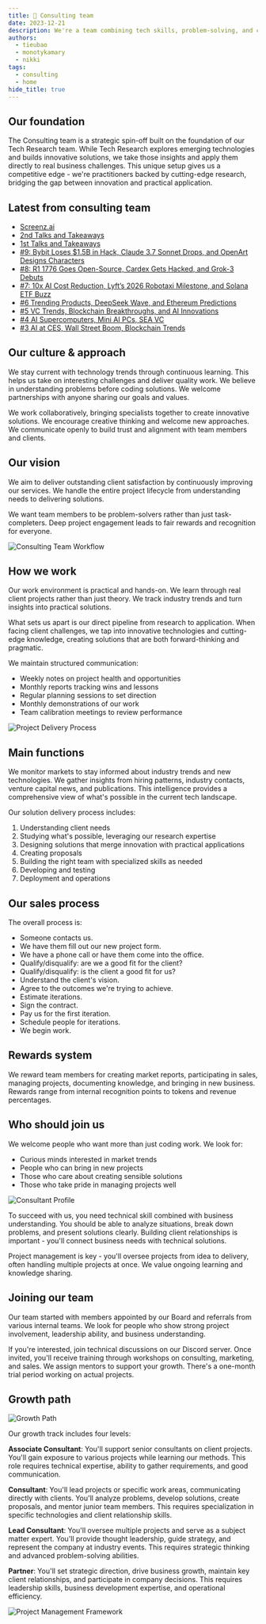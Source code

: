 ```yaml
---
title: 💼 Consulting team
date: 2023-12-21
description: We're a team combining tech skills, problem-solving, and clear communication. We help businesses overcome challenges by finding root causes, creating practical solutions, and working closely with clients to implement them effectively.
authors:
  - tieubao
  - monotykamary
  - nikki
tags:
  - consulting
  - home
hide_title: true
---
```


## Our foundation

The Consulting team is a strategic spin-off built on the foundation of our Tech Research team. While Tech Research explores emerging technologies and builds innovative solutions, we take those insights and apply them directly to real business challenges. This unique setup gives us a competitive edge - we're practitioners backed by cutting-edge research, bridging the gap between innovation and practical application.

## Latest from consulting team

- [Screenz.ai](/consulting/case-study/screenz-ai)
- [2nd Talks and Takeaways](/updates/forward/market-commentary/event-takeaways-2nd)
- [1st Talks and Takeaways](/updates/forward/market-commentary/event-takeaways-1st)
- [#9: Bybit Loses $1.5B in Hack, Claude 3.7 Sonnet Drops, and OpenArt Designs Characters](/updates/forward/market-commentary/2025-28th-feb)
- [#8: R1 1776 Goes Open-Source, Cardex Gets Hacked, and Grok-3 Debuts](/updates/forward/market-commentary/2025-21th-feb)
- [#7: 10x AI Cost Reduction, Lyft’s 2026 Robotaxi Milestone, and Solana ETF Buzz](/updates/forward/market-commentary/2025-14th-feb)
- [#6 Trending Products, DeepSeek Wave, and Ethereum Predictions](/updates/forward/market-commentary/2025-7th-feb)
- [#5 VC Trends, Blockchain Breakthroughs, and AI Innovations](/updates/forward/market-commentary/2025-17th-jan)
- [#4 AI Supercomputers, Mini AI PCs, SEA VC](/updates/forward/market-commentary/2025-10th-jan)
- [#3 AI at CES, Wall Street Boom, Blockchain Trends](/updates/forward/market-commentary/2025-3rd-jan)

## Our culture & approach

We stay current with technology trends through continuous learning. This helps us take on interesting challenges and deliver quality work. We believe in understanding problems before coding solutions. We welcome partnerships with anyone sharing our goals and values.

We work collaboratively, bringing specialists together to create innovative solutions. We encourage creative thinking and welcome new approaches. We communicate openly to build trust and alignment with team members and clients.

## Our vision

We aim to deliver outstanding client satisfaction by continuously improving our services. We handle the entire project lifecycle from understanding needs to delivering solutions.

We want team members to be problem-solvers rather than just task-completers. Deep project engagement leads to fair rewards and recognition for everyone.

![Consulting Team Workflow](assets/consulting-team-workflow.webp)

## How we work

Our work environment is practical and hands-on. We learn through real client projects rather than just theory. We track industry trends and turn insights into practical solutions.

What sets us apart is our direct pipeline from research to application. When facing client challenges, we tap into innovative technologies and cutting-edge knowledge, creating solutions that are both forward-thinking and pragmatic.

We maintain structured communication:

- Weekly notes on project health and opportunities
- Monthly reports tracking wins and lessons
- Regular planning sessions to set direction
- Monthly demonstrations of our work
- Team calibration meetings to review performance

![Project Delivery Process](assets/project-delivery-process.webp)

## Main functions

We monitor markets to stay informed about industry trends and new technologies. We gather insights from hiring patterns, industry contacts, venture capital news, and publications. This intelligence provides a comprehensive view of what's possible in the current tech landscape.

Our solution delivery process includes:

1. Understanding client needs
2. Studying what's possible, leveraging our research expertise
3. Designing solutions that merge innovation with practical applications
4. Creating proposals
5. Building the right team with specialized skills as needed
6. Developing and testing
7. Deployment and operations

## Our sales process

The overall process is:

- Someone contacts us.
- We have them fill out our new project form.
- We have a phone call or have them come into the office.
- Qualify/disqualify: are we a good fit for the client?
- Qualify/disqualify: is the client a good fit for us?
- Understand the client's vision.
- Agree to the outcomes we're trying to achieve.
- Estimate iterations.
- Sign the contract.
- Pay us for the first iteration.
- Schedule people for iterations.
- We begin work.

## Rewards system

We reward team members for creating market reports, participating in sales, managing projects, documenting knowledge, and bringing in new business. Rewards range from internal recognition points to tokens and revenue percentages.

## Who should join us

We welcome people who want more than just coding work. We look for:

- Curious minds interested in market trends
- People who can bring in new projects
- Those who care about creating sensible solutions
- Those who take pride in managing projects well

![Consultant Profile](assets/consultant-profile.webp)

To succeed with us, you need technical skill combined with business understanding. You should be able to analyze situations, break down problems, and present solutions clearly. Building client relationships is important - you'll connect business needs with technical solutions.

Project management is key - you'll oversee projects from idea to delivery, often handling multiple projects at once. We value ongoing learning and knowledge sharing.

## Joining our team

Our team started with members appointed by our Board and referrals from various internal teams. We look for people who show strong project involvement, leadership ability, and business understanding.

If you're interested, join technical discussions on our Discord server. Once invited, you'll receive training through workshops on consulting, marketing, and sales. We assign mentors to support your growth. There's a one-month trial period working on actual projects.

## Growth path

![Growth Path](assets/growth-path.webp)

Our growth track includes four levels:

**Associate Consultant**: You'll support senior consultants on client projects. You'll gain exposure to various projects while learning our methods. This role requires technical expertise, ability to gather requirements, and good communication.

**Consultant**: You'll lead projects or specific work areas, communicating directly with clients. You'll analyze problems, develop solutions, create proposals, and mentor junior team members. This requires specialization in specific technologies and client relationship skills.

**Lead Consultant**: You'll oversee multiple projects and serve as a subject matter expert. You'll provide thought leadership, guide strategy, and represent the company at industry events. This requires strategic thinking and advanced problem-solving abilities.

**Partner**: You'll set strategic direction, drive business growth, maintain key client relationships, and participate in company decisions. This requires leadership skills, business development expertise, and operational efficiency.

![Project Management Framework](assets/project-management-framework.webp)
